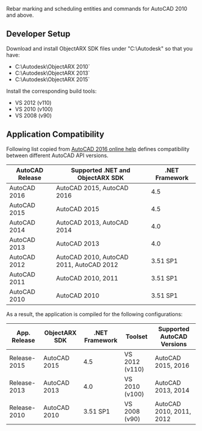 Rebar marking and scheduling entities and commands for AutoCAD 2010 and above.

Developer Setup
---------------
Download and install ObjectARX SDK files under "C:\Autodesk" so that you have:
* C:\Autodesk\ObjectARX 2010`
* C:\Autodesk\ObjectARX 2013`
* C:\Autodesk\ObjectARX 2015`

Install the corresponding build tools:
* VS 2012 (v110)
* VS 2010 (v100)
* VS 2008 (v90)

Application Compatibility
-------------------------
Following list copied from [AutoCAD 2016 online help](http://help.autodesk.com/view/ACD/2016/ENU/?guid=GUID-D54B0935-1638-4F97-8B37-1EC3635A1E71) defines compatibility between different AutoCAD API versions.

| AutoCAD Release | Supported .NET and ObjectARX SDK         | .NET Framework |
|-----------------|------------------------------------------|----------------|
| AutoCAD 2016    | AutoCAD 2015, AutoCAD 2016               | 4.5            |
| AutoCAD 2015    | AutoCAD 2015                             | 4.5            |
| AutoCAD 2014    | AutoCAD 2013, AutoCAD 2014               | 4.0            |
| AutoCAD 2013    | AutoCAD 2013                             | 4.0            |
| AutoCAD 2012    | AutoCAD 2010, AutoCAD 2011, AutoCAD 2012 | 3.51 SP1       |
| AutoCAD 2011    | AutoCAD 2010, 2011                       | 3.51 SP1       |
| AutoCAD 2010    | AutoCAD 2010                             | 3.51 SP1       |

As a result, the application is compiled for the following configurations:

| App. Release | ObjectARX SDK | .NET Framework | Toolset        | Supported AutoCAD Versions |
|--------------|---------------|----------------|----------------|--------------------------|
| Release-2015 | AutoCAD 2015  | 4.5            | VS 2012 (v110) | AutoCAD 2015, 2016       |
| Release-2013 | AutoCAD 2013  | 4.0            | VS 2010 (v100) | AutoCAD 2013, 2014       |
| Release-2010 | AutoCAD 2010  | 3.51 SP1       | VS 2008 (v90)  | AutoCAD 2010, 2011, 2012 |

